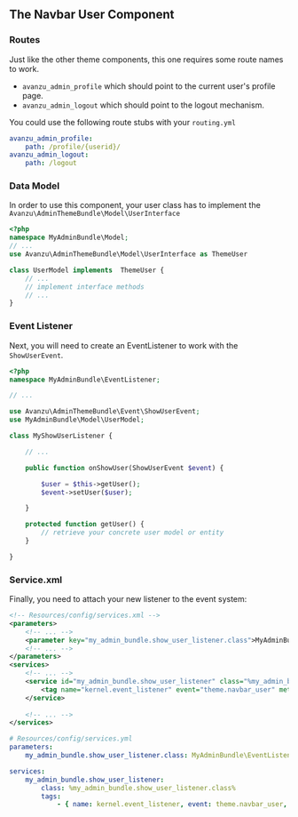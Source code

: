 ## The Navbar User Component

### Routes
Just like the other theme components, this one requires some route names to work.

* `avanzu_admin_profile` which should point to the current user's profile page.
* `avanzu_admin_logout` which should point to the logout mechanism.

You could use the following route stubs with your `routing.yml`
```yaml
avanzu_admin_profile:
    path: /profile/{userid}/
avanzu_admin_logout:
    path: /logout
```

### Data Model

In order to use this component, your user class has to implement the `Avanzu\AdminThemeBundle\Model\UserInterface`
```php
<?php
namespace MyAdminBundle\Model;
// ...
use Avanzu\AdminThemeBundle\Model\UserInterface as ThemeUser

class UserModel implements  ThemeUser {
	// ...
	// implement interface methods
	// ...
}
```
### Event Listener
Next, you will need to create an EventListener to work with the `ShowUserEvent`.
```php
<?php
namespace MyAdminBundle\EventListener;

// ...

use Avanzu\AdminThemeBundle\Event\ShowUserEvent;
use MyAdminBundle\Model\UserModel;

class MyShowUserListener {

	// ...

	public function onShowUser(ShowUserEvent $event) {

		$user = $this->getUser();
		$event->setUser($user);

	}

	protected function getUser() {
		// retrieve your concrete user model or entity
	}

}
```
### Service.xml

Finally, you need to attach your new listener to the event system:
```xml
<!-- Resources/config/services.xml -->
<parameters>
	<!-- ... -->
	<parameter key="my_admin_bundle.show_user_listener.class">MyAdminBundle\EventListener\MyShowUserListener</parameter>
	<!-- ... -->
</parameters>
<services>
	<!-- ... -->
	<service id="my_admin_bundle.show_user_listener" class="%my_admin_bundle.show_user_listener.class%">
        <tag name="kernel.event_listener" event="theme.navbar_user" method="onShowUser" />
    </service>
	
	<!-- ... -->
</services>
```

```yaml
# Resources/config/services.yml
parameters:
	my_admin_bundle.show_user_listener.class: MyAdminBundle\EventListener\MyShowUserListener

services:
	my_admin_bundle.show_user_listener:
		class: %my_admin_bundle.show_user_listener.class%
		tags:
			- { name: kernel.event_listener, event: theme.navbar_user, method: onShowUser }
```
